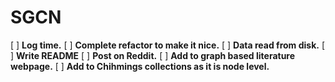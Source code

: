 # SGCN

[ ] **Log time.**
[ ] **Complete refactor to make it nice.**
[ ] **Data read from disk.**
[ ] **Write README**
[ ] **Post on Reddit.**
[ ] **Add to graph based literature webpage.**
[ ] **Add to Chihmings collections as it is node level.**
